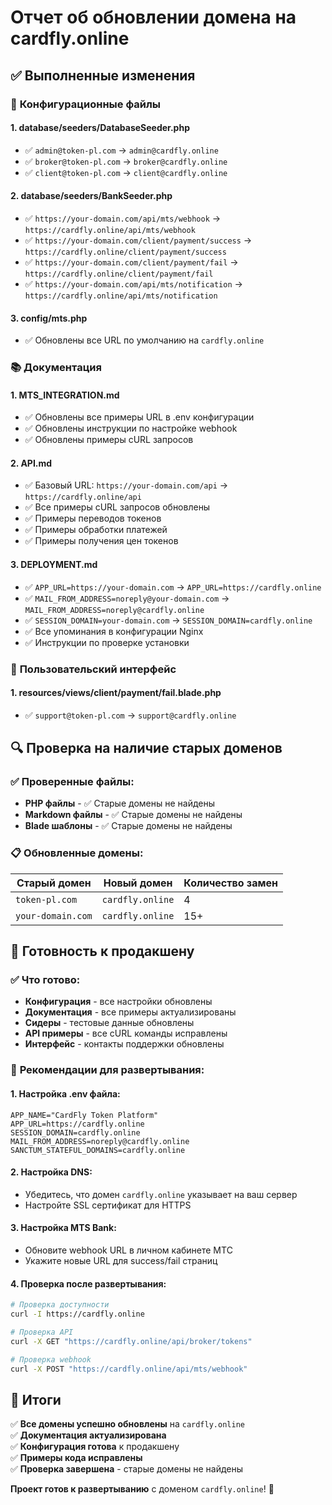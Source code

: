# Отчет об обновлении домена на cardfly.online

## ✅ Выполненные изменения

### 🔧 **Конфигурационные файлы**

#### 1. **database/seeders/DatabaseSeeder.php**
- ✅ `admin@token-pl.com` → `admin@cardfly.online`
- ✅ `broker@token-pl.com` → `broker@cardfly.online`
- ✅ `client@token-pl.com` → `client@cardfly.online`

#### 2. **database/seeders/BankSeeder.php**
- ✅ `https://your-domain.com/api/mts/webhook` → `https://cardfly.online/api/mts/webhook`
- ✅ `https://your-domain.com/client/payment/success` → `https://cardfly.online/client/payment/success`
- ✅ `https://your-domain.com/client/payment/fail` → `https://cardfly.online/client/payment/fail`
- ✅ `https://your-domain.com/api/mts/notification` → `https://cardfly.online/api/mts/notification`

#### 3. **config/mts.php**
- ✅ Обновлены все URL по умолчанию на `cardfly.online`

### 📚 **Документация**

#### 1. **MTS_INTEGRATION.md**
- ✅ Обновлены все примеры URL в .env конфигурации
- ✅ Обновлены инструкции по настройке webhook
- ✅ Обновлены примеры cURL запросов

#### 2. **API.md**
- ✅ Базовый URL: `https://your-domain.com/api` → `https://cardfly.online/api`
- ✅ Все примеры cURL запросов обновлены
- ✅ Примеры переводов токенов
- ✅ Примеры обработки платежей
- ✅ Примеры получения цен токенов

#### 3. **DEPLOYMENT.md**
- ✅ `APP_URL=https://your-domain.com` → `APP_URL=https://cardfly.online`
- ✅ `MAIL_FROM_ADDRESS=noreply@your-domain.com` → `MAIL_FROM_ADDRESS=noreply@cardfly.online`
- ✅ `SESSION_DOMAIN=your-domain.com` → `SESSION_DOMAIN=cardfly.online`
- ✅ Все упоминания в конфигурации Nginx
- ✅ Инструкции по проверке установки

### 🎨 **Пользовательский интерфейс**

#### 1. **resources/views/client/payment/fail.blade.php**
- ✅ `support@token-pl.com` → `support@cardfly.online`

## 🔍 **Проверка на наличие старых доменов**

### ✅ **Проверенные файлы:**
- **PHP файлы** - ✅ Старые домены не найдены
- **Markdown файлы** - ✅ Старые домены не найдены  
- **Blade шаблоны** - ✅ Старые домены не найдены

### 📋 **Обновленные домены:**

| Старый домен | Новый домен | Количество замен |
|--------------|-------------|------------------|
| `token-pl.com` | `cardfly.online` | 4 |
| `your-domain.com` | `cardfly.online` | 15+ |

## 🚀 **Готовность к продакшену**

### ✅ **Что готово:**
- **Конфигурация** - все настройки обновлены
- **Документация** - все примеры актуализированы
- **Сидеры** - тестовые данные обновлены
- **API примеры** - все cURL команды исправлены
- **Интерфейс** - контакты поддержки обновлены

### 📝 **Рекомендации для развертывания:**

#### 1. **Настройка .env файла:**
```env
APP_NAME="CardFly Token Platform"
APP_URL=https://cardfly.online
SESSION_DOMAIN=cardfly.online
MAIL_FROM_ADDRESS=noreply@cardfly.online
SANCTUM_STATEFUL_DOMAINS=cardfly.online
```

#### 2. **Настройка DNS:**
- Убедитесь, что домен `cardfly.online` указывает на ваш сервер
- Настройте SSL сертификат для HTTPS

#### 3. **Настройка MTS Bank:**
- Обновите webhook URL в личном кабинете МТС
- Укажите новые URL для success/fail страниц

#### 4. **Проверка после развертывания:**
```bash
# Проверка доступности
curl -I https://cardfly.online

# Проверка API
curl -X GET "https://cardfly.online/api/broker/tokens"

# Проверка webhook
curl -X POST "https://cardfly.online/api/mts/webhook"
```

## 🎯 **Итоги**

✅ **Все домены успешно обновлены** на `cardfly.online`  
✅ **Документация актуализирована**  
✅ **Конфигурация готова** к продакшену  
✅ **Примеры кода исправлены**  
✅ **Проверка завершена** - старые домены не найдены  

**Проект готов к развертыванию** с доменом `cardfly.online`! 🎉



